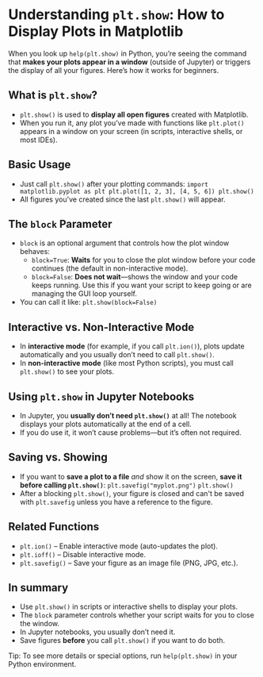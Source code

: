 # Understanding `plt.show`: How to Display Plots in Matplotlib

When you look up `help(plt.show)` in Python, you’re seeing the command that **makes your plots appear in a window** (outside of Jupyter) or triggers the display of all your figures. Here’s how it works for beginners.

## What is `plt.show`?

* `plt.show()` is used to **display all open figures** created with Matplotlib.
* When you run it, any plot you’ve made with functions like `plt.plot()` appears in a window on your screen (in scripts, interactive shells, or most IDEs).

## Basic Usage

* Just call `plt.show()` after your plotting commands:
``import matplotlib.pyplot as plt
plt.plot([1, 2, 3], [4, 5, 6])
plt.show()``
* All figures you’ve created since the last `plt.show()` will appear.

## The `block` Parameter

* `block` is an optional argument that controls how the plot window behaves:
  * `block=True`: **Waits** for you to close the plot window before your code continues (the default in non-interactive mode).
  * `block=False`: **Does not wait**—shows the window and your code keeps running. Use this if you want your script to keep going or are managing the GUI loop yourself.
* You can call it like: ``plt.show(block=False)``

## Interactive vs. Non-Interactive Mode

* In **interactive mode** (for example, if you call `plt.ion()`), plots update automatically and you usually don’t need to call `plt.show()`.
* In **non-interactive mode** (like most Python scripts), you must call `plt.show()` to see your plots.

## Using `plt.show` in Jupyter Notebooks

* In Jupyter, you **usually don’t need `plt.show()`** at all! The notebook displays your plots automatically at the end of a cell.
* If you do use it, it won’t cause problems—but it’s often not required.

## Saving vs. Showing

* If you want to **save a plot to a file** *and* show it on the screen, **save it before calling `plt.show()`**:
``plt.savefig("myplot.png")``
``plt.show()``
* After a blocking `plt.show()`, your figure is closed and can't be saved with `plt.savefig` unless you have a reference to the figure.

## Related Functions

* `plt.ion()` – Enable interactive mode (auto-updates the plot).
* `plt.ioff()` – Disable interactive mode.
* `plt.savefig()` – Save your figure as an image file (PNG, JPG, etc.).

## In summary

* Use `plt.show()` in scripts or interactive shells to display your plots.
* The `block` parameter controls whether your script waits for you to close the window.
* In Jupyter notebooks, you usually don’t need it.
* Save figures **before** you call `plt.show()` if you want to do both.

Tip: To see more details or special options, run `help(plt.show)` in your Python environment.
